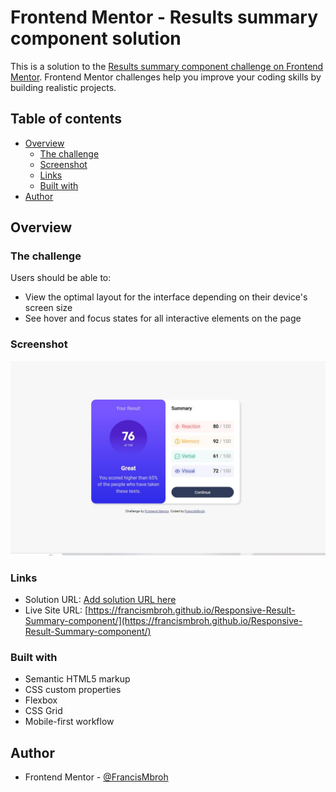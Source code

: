 # Frontend Mentor - Results summary component solution

This is a solution to the [Results summary component challenge on Frontend Mentor](https://www.frontendmentor.io/challenges/results-summary-component-CE_K6s0maV). Frontend Mentor challenges help you improve your coding skills by building realistic projects. 

## Table of contents

- [Overview](#overview)
  - [The challenge](#the-challenge)
  - [Screenshot](#screenshot)
  - [Links](#links)
  - [Built with](#built-with)
- [Author](#author)

## Overview

### The challenge

Users should be able to:

- View the optimal layout for the interface depending on their device's screen size
- See hover and focus states for all interactive elements on the page

### Screenshot

![images/Desktop view.jpg](<images/Desktop view.jpg>)

### Links

- Solution URL: [Add solution URL here](https://your-solution-url.com)
- Live Site URL: [https://francismbroh.github.io/Responsive-Result-Summary-component/](https://francismbroh.github.io/Responsive-Result-Summary-component/)

### Built with

- Semantic HTML5 markup
- CSS custom properties
- Flexbox
- CSS Grid
- Mobile-first workflow

## Author

- Frontend Mentor - [@FrancisMbroh](https://www.frontendmentor.io/profile/FrancisMbroh)
